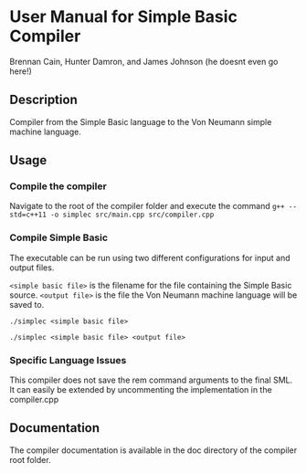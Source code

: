 # User Manual for Simple Basic Compiler
Brennan Cain, Hunter Damron, and James Johnson (he doesnt even go here!)

## Description

Compiler from the Simple Basic language to the Von Neumann simple machine language.

## Usage

### Compile the compiler
Navigate to the root of the compiler folder and execute the command 
```g++ --std=c++11 -o simplec src/main.cpp src/compiler.cpp```

### Compile Simple Basic
The executable can be run using two different configurations for input and output files.

```<simple basic file>``` is the filename for the file containing the Simple Basic source.
```<output file>``` is the file the Von Neumann machine language will be saved to.

```./simplec <simple basic file>```

```./simplec <simple basic file> <output file>```

### Specific Language Issues

This compiler does not save the rem command arguments to the final SML. It can easily be extended by uncommenting the implementation in the compiler.cpp

## Documentation

The compiler documentation is available in the doc directory of the compiler root folder.
